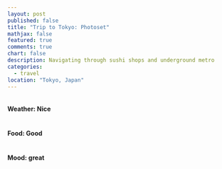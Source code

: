 ```yaml
---
layout: post
published: false
title: "Trip to Tokyo: Photoset"
mathjax: false
featured: true
comments: true
chart: false
description: Navigating through sushi shops and underground metro
categories: 
  - travel
location: "Tokyo, Japan"
---
```

<div class="row">
  <div class="large-4 columns" style="text-align:center"><h4><i class="fa fa-cloud"></i> Weather: Nice</h4></div>
  <div class="large-4 columns" style="text-align:center"><h4><i class="fa fa-spoon"></i> Food: Good</h4></div>
  <div class="large-4 columns" style="text-align:center"><h4><i class="fa fa-smile-o"></i> Mood: great</h4></div>
</div>